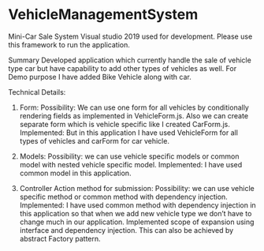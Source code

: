 # VehicleManagementSystem
Mini-Car Sale System
Visual studio 2019 used for development. Please use this framework to run the application.





Summary
Developed application which currently handle the sale of vehicle type car but have capability to add other types of vehicles as well.
For Demo purpose I have added Bike Vehicle along with car.

Technical Details:
1)	Form: 
Possibility: We can use one form for all vehicles by conditionally rendering fields as implemented in VehicleForm.js. Also we can create separate form which is vehicle specific like I created CarForm.js.
Implemented: But in this application I have used  VehicleForm for all types of vehicles and carForm  for car vehicle.
2)	Models: 
Possibility: we can use vehicle specific models or common model with nested vehicle specific model.
Implemented: I have used common model in this application.

3)	Controller Action method for submission: 
Possibility: we can use vehicle specific method or common method with dependency injection.
Implemented: I have used common method with dependency injection in this application so that when we add new vehicle type we don’t have to change much in our application.
Implemented scope of expansion using interface and dependency injection. This can also be achieved by abstract Factory pattern.
